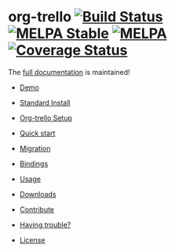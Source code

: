 org-trello [![Build Status](https://travis-ci.org/org-trello/org-trello.png?branch=master)](https://travis-ci.org/org-trello/org-trello) [![MELPA Stable](http://stable.melpa.org/packages/org-trello-badge.svg)](http://stable.melpa.org/#/org-trello) [![MELPA](http://melpa.org/packages/org-trello-badge.svg)](http://melpa.org/#/org-trello)
[![Coverage Status](https://coveralls.io/repos/org-trello/org-trello/badge.svg?branch=master&service=github)](https://coveralls.io/github/org-trello/org-trello?branch=master)
==========

The [full documentation](http://org-trello.github.io/) is maintained!

- [Demo](http://org-trello.github.io/demo.html)

- [Standard Install](http://org-trello.github.io/install.html)

- [Org-trello Setup](http://org-trello.github.io/trello-setup.html)

- [Quick start](http://org-trello.github.io/quick-start.html)

- [Migration](http://org-trello.github.io/migration.html)

- [Bindings](http://org-trello.github.io/bindings.html)

- [Usage](http://org-trello.github.io/usage.html)

- [Downloads](http://org-trello.github.io/downloads.html)

- [Contribute](http://org-trello.github.io/contributions.html#org-trello)

- [Having trouble?](http://org-trello.github.io/contributions.html#issues)

- [License](http://org-trello.github.io/license.html)
